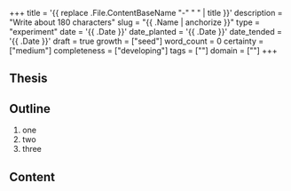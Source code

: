 +++
title = '{{ replace .File.ContentBaseName "-" " " | title }}'
description = "Write about 180 characters"
slug = "{{ .Name | anchorize }}"
type = "experiment"
date = '{{ .Date }}'
date_planted = '{{ .Date }}'
date_tended = '{{ .Date }}'
draft = true
growth = ["seed"]
word_count = 0
certainty = ["medium"]
completeness = ["developing"]
tags = [""]
domain = [""]
+++

## Thesis

## Outline

1. one
2. two
3. three

## Content
